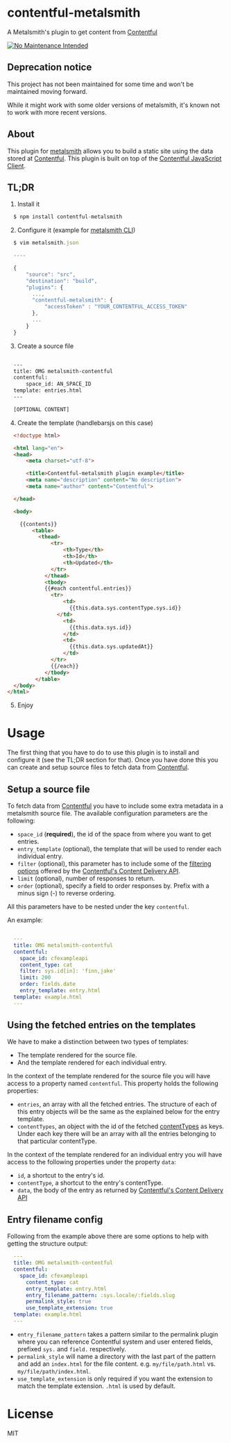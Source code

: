 # contentful-metalsmith

A Metalsmith's plugin to get content from [Contentful](http://www.contentful.com)

[![No Maintenance Intended](http://unmaintained.tech/badge.svg)](http://unmaintained.tech/)

## Deprecation notice

This project has not been maintained for some time and won't be maintained moving forward.

While it might work with some older versions of metalsmith, it's known not to work with more recent versions.

## About

This plugin for [metalsmith](http://www.metalsmith.io) allows you to build a static site using the data stored at [Contentful](http://www.contentful.com). This
plugin is built on top of the [Contentful JavaScript Client](https://github.com/contentful/contentful.js).

## TL;DR

1. Install it

  ```javascript
    $ npm install contentful-metalsmith
  ```
2. Configure it (example for [metalsmith CLI](https://github.com/segmentio/metalsmith#cli))

  ```javascript
    $ vim metalsmith.json

    ----

    {
        "source": "src",
        "destination": "build",
        "plugins": {
          ...,
          "contentful-metalsmith": {
              "accessToken" : "YOUR_CONTENTFUL_ACCESS_TOKEN"
          },
          ...
        }
    }
  ```

3. Create a source file

  ```html

    ---
    title: OMG metalsmith-contentful
    contentful:
        space_id: AN_SPACE_ID
    template: entries.html
    ---

    [OPTIONAL CONTENT]
  ```

4. Create the template (handlebarsjs on this case)

  ```html
    <!doctype html>

    <html lang="en">
    <head>
        <meta charset="utf-8">

        <title>Contentful-metalsmith plugin example</title>
        <meta name="description" content="No description">
        <meta name="author" content="Contentful">

    </head>

    <body>

      {{contents}}
          <table>
            <thead>
                <tr>
                    <th>Type</th>
                    <th>Id</th>
                    <th>Updated</th>
                </tr>
              </thead>
              <tbody>
              {{#each contentful.entries}}
                <tr>
                    <td>
                      {{this.data.sys.contentType.sys.id}}
                  </td>
                    <td>
                      {{this.data.sys.id}}
                    </td>
                    <td>
                      {{this.data.sys.updatedAt}}
                    </td>
                </tr>
                {{/each}}
              </tbody>
           </table>
    </body>
  </html>
  ```

5. Enjoy

# Usage

The first thing that you have to do to use this plugin is to install and configure it (see the TL;DR section for that). Once you have done this you can create and setup source files to fetch data from [Contentful](http://www.contentful.com).

## Setup a source file

To fetch data from [Contentful](http://www.contentful.com) you have to include some extra metadata in a metalsmith source file. The available configuration parameters are the following:

* `space_id` (**required**), the id of the space from where you want to get entries.
* `entry_template` (optional), the template that will be used to render each individual entry.
* `filter` (optional), this parameter has to include some of the [filtering options](https://www.contentful.com/developers/documentation/content-delivery-api/http/#search) offered by the [Contentful's Content Delivery API](https://www.contentful.com/developers/documentation/content-delivery-api/).
* `limit` (optional), number of responses to return.
* `order` (optional), specify a field to order responses by. Prefix with a minus sign (-) to reverse ordering.

All this parameters have to be nested under the key `contentful`.


An example:

```yaml

  ---
  title: OMG metalsmith-contentful
  contentful:
    space_id: cfexampleapi
    content_type: cat
    filter: sys.id[in]: 'finn,jake'
    limit: 200
    order: fields.date
    entry_template: entry.html
  template: example.html
  ---
```

## Using the fetched entries on the templates

We have to make a distinction between two types of templates:

* The template rendered for the source file.
* And the template rendered for each individual entry.

In the context of the template rendered for the source file you will have access to a property named `contentful`. This property holds the following properties:

* `entries`, an array with all the fetched entries. The structure of each of this entry objects will be the same as the explained below for the entry template.
* `contentTypes`, an object with the id of the fetched [contentTypes](https://www.contentful.com/developers/documentation/content-delivery-api/http/#content-types) as keys. Under each key there will be an array with all the entries belonging to that particular contentType.

In the context of the template rendered for an individual entry you will have access to the following properties under the property `data`:

* `id`, a shortcut to the entry's id.
* `contentType`, a shortcut to the entry's contentType.
* `data`, the body of the entry as returned by [Contentful's Content Delivery API](https://www.contentful.com/developers/documentation/content-delivery-api/)

## Entry filename config
Following from the example above there are some options to help with getting the structure output:
```yaml
  ---
  title: OMG metalsmith-contentful
  contentful:
    space_id: cfexampleapi
      content_type: cat
      entry_template: entry.html
      entry_filename_pattern: :sys.locale/:fields.slug
      permalink_style: true
      use_template_extension: true
  template: example.html
  ---
```

* `entry_filename_pattern` takes a pattern similar to the permalink plugin where you can reference Contentful system and user entered fields, prefixed `sys.` and `field.` respectively.
* `permalink_style` will name a directory with the last part of the pattern and add an `index.html` for the file content. e.g. `my/file/path.html` vs. `my/file/path/index.html`.
* `use_template_extension` is only required if you want the extension to match the template extension. `.html` is used by default.

# License
MIT

